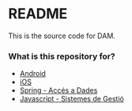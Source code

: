 # README #

This is the source code for DAM.

### What is this repository for? ###

* [Android](https://bitbucket.org/xmollv/sourcecodedam/src/b76c923beaf0b48fcee8931243c2962005518a42/AndroidProjects/?at=master)
* [iOS](https://bitbucket.org/xmollv/sourcecodedam/src/b76c923beaf0b48fcee8931243c2962005518a42/iOSProjects/?at=master)
* [Spring - Accés a Dades](https://bitbucket.org/xmollv/sourcecodedam/src/b76c923beaf0/SpringProjects/?at=master)
* [Javascript - Sistemes de Gestió](https://bitbucket.org/xmollv/sourcecodedam/src/b76c923beaf0b48fcee8931243c2962005518a42/SistemasDeGestionProjects/?at=master)